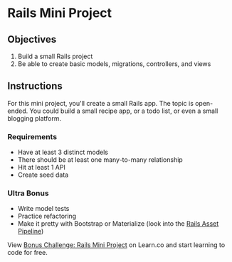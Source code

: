 # Rails Mini Project

## Objectives

1. Build a small Rails project
2. Be able to create basic models, migrations, controllers, and views

## Instructions

For this mini project, you'll create a small Rails app. The topic is open-ended. You could build a small recipe app, or a todo list, or even a small blogging platform.

### Requirements
- Have at least 3 distinct models
- There should be at least one many-to-many relationship 
- Hit at least 1 API
- Create seed data 

### Ultra Bonus
- Write model tests 
- Practice refactoring
- Make it pretty with Bootstrap or Materialize (look into the [Rails Asset Pipeline](http://guides.rubyonrails.org/asset_pipeline.html))
<p class='util--hide'>View <a href='https://learn.co/lessons/bonus-challenge-rails-mini-project'>Bonus Challenge: Rails Mini Project</a> on Learn.co and start learning to code for free.</p>
